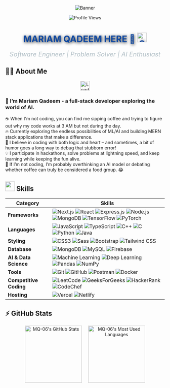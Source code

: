 <p align="center">
  <img src="https://user-images.githubusercontent.com/74038190/212750155-3ceddfbd-19d3-40a3-87af-8d329c8323c4.gif" alt="Banner" />
<p align="center">
  <img src="https://komarev.com/ghpvc/?username=MQ-06&color=brightgreen&style=flat-square" alt="Profile Views">
</p>
</p>


<h1 align="center" style="color:#0D47A1; text-shadow: 2px 2px 10px rgba(0, 0, 0, 0.8);">
  <span style="color: #0D47A1;">MARIAM QADEEM HERE 👋 <img src="https://img.icons8.com/?size=512&id=90511&format=png" width="30" alt="Software Engineer Icon"/></span>
</h1>

<p align="center">
  <span style="color: #B0BEC5; font-size: 20px;">
   <i> Software Engineer | Problem Solver | AI Enthusiast </i>
  </span>
</p>


## 🧑‍💻 About Me

<div align="center">
  <img src="https://upload.wikimedia.org/wikipedia/commons/4/4e/Loading_icon.gif" alt="Loading" width="30" height="30" />
</div>

###      👋 I’m Mariam Qadeem - a full-stack developer exploring the world of AI.



☕ When I'm not coding, you can find me sipping coffee and trying to figure out why my code works at 3 AM but not during the day.  
🔥 Currently exploring the endless possibilities of ML/AI and building MERN stack applications that make a difference.  
🚀 I believe in coding with both logic and heart – and sometimes, a bit of humor goes a long way to debug that stubborn error!  
💡 I participate in hackathons, solve problems at lightning speed, and keep learning while keeping the fun alive.  
🤖 If I’m not coding, I’m probably overthinking an AI model or debating whether coffee can truly be considered a food group. 😂



<h2 >
  <img src="https://user-images.githubusercontent.com/74038190/206662607-d9e7591e-bbf9-42f9-9386-29efc927bc16.gif" width="30"> Skills
</h2>

<div align="center">
  
| **Category**          | **Skills**                                                                                                                                                                      |
|-----------------------|---------------------------------------------------------------------------------------------------------------------------------------------------------------------------------|
| **Frameworks**        | ![Next.js](https://img.shields.io/badge/Next.js-000000?style=for-the-badge&logo=nextdotjs&logoColor=white) ![React](https://img.shields.io/badge/React-20232A?style=for-the-badge&logo=react&logoColor=61DAFB) ![Express.js](https://img.shields.io/badge/Express.js-404D59?style=for-the-badge) ![Node.js](https://img.shields.io/badge/Node.js-339933?style=for-the-badge&logo=nodedotjs&logoColor=white) ![MongoDB](https://img.shields.io/badge/MongoDB-4EA94B?style=for-the-badge&logo=mongodb&logoColor=white) ![TensorFlow](https://img.shields.io/badge/TensorFlow-FF6F00?style=for-the-badge&logo=tensorflow&logoColor=white) ![PyTorch](https://img.shields.io/badge/PyTorch-EE4C2C?style=for-the-badge&logo=pytorch&logoColor=white) |
| **Languages**         | ![JavaScript](https://img.shields.io/badge/JavaScript-F7DF1E?style=for-the-badge&logo=javascript&logoColor=black) ![TypeScript](https://img.shields.io/badge/TypeScript-3178C6?style=for-the-badge&logo=typescript&logoColor=white) ![C++](https://img.shields.io/badge/C++-00599C?style=for-the-badge&logo=cplusplus&logoColor=white) ![C](https://img.shields.io/badge/C-A8B9CC?style=for-the-badge&logo=c&logoColor=black) ![Python](https://img.shields.io/badge/Python-3776AB?style=for-the-badge&logo=python&logoColor=white) ![Java](https://img.shields.io/badge/Java-007396?style=for-the-badge&logo=java&logoColor=white) |
| **Styling**           | ![CSS3](https://img.shields.io/badge/CSS3-1572B6?style=for-the-badge&logo=css3&logoColor=white) ![Sass](https://img.shields.io/badge/Sass-CC6699?style=for-the-badge&logo=sass&logoColor=white) ![Bootstrap](https://img.shields.io/badge/Bootstrap-563D7C?style=for-the-badge&logo=bootstrap&logoColor=white) ![Tailwind CSS](https://img.shields.io/badge/TailwindCSS-38B2AC?style=for-the-badge&logo=tailwind-css&logoColor=white) |
| **Database**          | ![MongoDB](https://img.shields.io/badge/MongoDB-4EA94B?style=for-the-badge&logo=mongodb&logoColor=white) ![MySQL](https://img.shields.io/badge/MySQL-4479A1?style=for-the-badge&logo=mysql&logoColor=white) ![Firebase](https://img.shields.io/badge/Firebase-FFCA28?style=for-the-badge&logo=firebase&logoColor=black) |
| **AI & Data Science** | ![Machine Learning](https://img.shields.io/badge/Machine%20Learning-00C7B7?style=for-the-badge&logo=machinelearning&logoColor=white) ![Deep Learning](https://img.shields.io/badge/Deep%20Learning-764ABC?style=for-the-badge&logo=deeplearning&logoColor=white) ![Pandas](https://img.shields.io/badge/Pandas-150458?style=for-the-badge&logo=pandas&logoColor=white) ![NumPy](https://img.shields.io/badge/NumPy-013243?style=for-the-badge&logo=numpy&logoColor=white) |
| **Tools**             | ![Git](https://img.shields.io/badge/Git-F05032?style=for-the-badge&logo=git&logoColor=white) ![GitHub](https://img.shields.io/badge/GitHub-181717?style=for-the-badge&logo=github&logoColor=white) ![Postman](https://img.shields.io/badge/Postman-FF6C37?style=for-the-badge&logo=postman&logoColor=white) ![Docker](https://img.shields.io/badge/Docker-2496ED?style=for-the-badge&logo=docker&logoColor=white) |
| **Competitive Coding**| ![LeetCode](https://img.shields.io/badge/LeetCode-FFA116?style=for-the-badge&logo=leetcode&logoColor=black) ![GeeksForGeeks](https://img.shields.io/badge/GeeksForGeeks-0F9D58?style=for-the-badge&logo=geeksforgeeks&logoColor=white) ![HackerRank](https://img.shields.io/badge/HackerRank-2EC866?style=for-the-badge&logo=hackerrank&logoColor=white) ![CodeChef](https://img.shields.io/badge/CodeChef-5B4638?style=for-the-badge&logo=codechef&logoColor=white) |
| **Hosting**           | ![Vercel](https://img.shields.io/badge/Vercel-000000?style=for-the-badge&logo=vercel&logoColor=white) ![Netlify](https://img.shields.io/badge/Netlify-00C7B7?style=for-the-badge&logo=netlify&logoColor=white) |

</div>



## ⚡ GitHub Stats

<div align="center">
  <img height="180px" src="https://github-readme-stats.vercel.app/api?username=MQ-06&show_icons=true&count_private=true&theme=dark" alt="MQ-06's GitHub Stats" />
  &nbsp;&nbsp;&nbsp;
  <img height="180px" src="https://github-readme-stats.vercel.app/api/top-langs/?username=MQ-06&layout=compact&langs_count=10&theme=dark" alt="MQ-06's Most Used Languages" />
</div>
